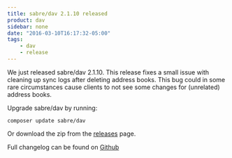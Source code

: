 ```yaml
---
title: sabre/dav 2.1.10 released
product: dav
sidebar: none
date: "2016-03-10T16:17:32-05:00"
tags:
    - dav
    - release
---
```


We just released sabre/dav 2.1.10. This release fixes a small issue with
cleaning up sync logs after deleting address books. This bug could in some
rare circumstances cause clients to not see some changes for (unrelated)
address books.

Upgrade sabre/dav by running:

    composer update sabre/dav

Or download the zip from the [releases][2] page.

Full changelog can be found on [Github][1]

[1]: https://github.com/fruux/sabre-dav/blob/2.1.10/ChangeLog.md
[2]: https://github.com/fruux/sabre-dav/releases
